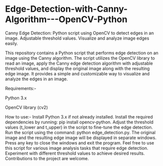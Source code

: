 # Edge-Detection-with-Canny-Algorithm---OpenCV-Python
Canny Edge Detection: Python script using OpenCV to detect edges in an image. Adjustable threshold values. Visualize and analyze image edges easily.


This repository contains a Python script that performs edge detection on an image using the Canny algorithm. The script utilizes the OpenCV library to read an image, apply the Canny edge detection algorithm with adjustable threshold values, and display the original image along with the resulting edge image. It provides a simple and customizable way to visualize and analyze the edges in an image.

Requirements:-

Python 3.x

OpenCV library (cv2)


How to use:-
Install Python 3.x if not already installed.
Install the required dependencies by running: pip install opencv-python.
Adjust the threshold values (t_lower and t_upper) in the script to fine-tune the edge detection.
Run the script using the command: python edge_detection.py.
The original image and the resulting edge image will be displayed in separate windows.
Press any key to close the windows and exit the program.
Feel free to use this script for various image analysis tasks that require edge detection. Experiment with different threshold values to achieve desired results. Contributions to the project are welcome.
